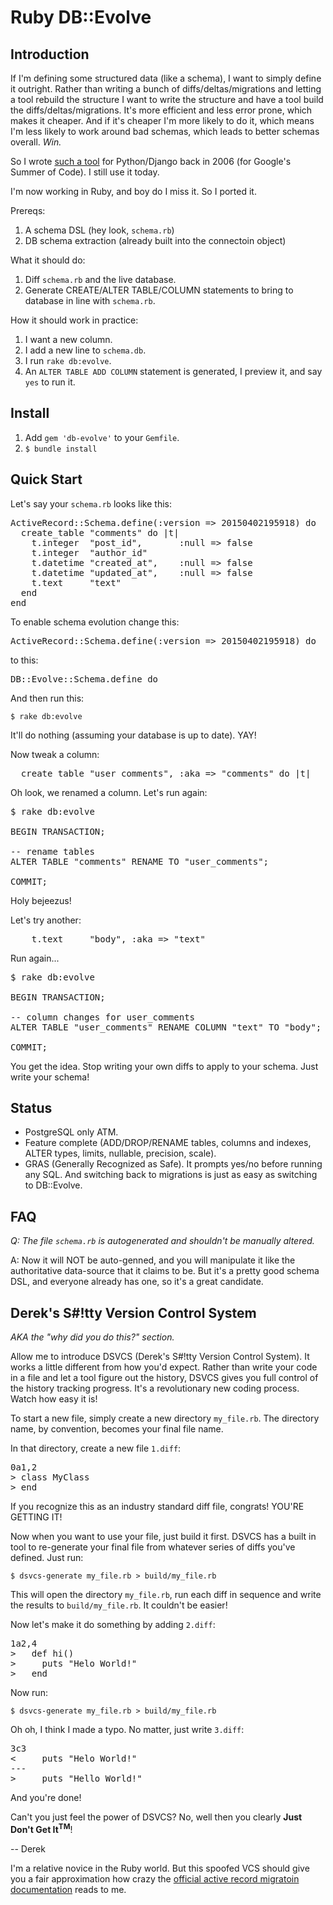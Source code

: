 
Ruby DB::Evolve
===============

Introduction
----------------
If I'm defining some structured data (like a schema), I want to simply define it outright.  Rather than writing a bunch of diffs/deltas/migrations and letting a tool rebuild the structure I want to write the structure and have a tool build the diffs/deltas/migrations.  It's more efficient and less error prone, which makes it cheaper.  And if it's cheaper I'm more likely to do it, which means I'm less likely to work around bad schemas, which leads to better schemas overall.  *Win.*

So I wrote [such a tool](https://github.com/keredson/deseb) for Python/Django back in 2006 (for Google's Summer of Code).  I still use it today.

I'm now working in Ruby, and boy do I miss it.  So I ported it.

Prereqs:

1.  A schema DSL (hey look, `schema.rb`)
2. DB schema extraction (already built into the connectoin object)

What it should do:

1. Diff `schema.rb` and the live database.
2. Generate CREATE/ALTER TABLE/COLUMN statements to bring to database in line with `schema.rb`.

How it should work in practice:

1. I want a new column.
2. I add a new line to `schema.db`.
3. I run `rake db:evolve`.
4. An `ALTER TABLE ADD COLUMN` statement is generated, I preview it, and say `yes` to run it.

Install
---------

1. Add `gem 'db-evolve'` to your `Gemfile`.
2. `$ bundle install`

Quick Start
---------------------

Let's say your `schema.rb` looks like this:

<pre>
ActiveRecord::Schema.define(:version => 20150402195918) do
  create_table "comments" do |t|
    t.integer  "post_id",       :null => false
    t.integer  "author_id"
    t.datetime "created_at",    :null => false
    t.datetime "updated_at",    :null => false
    t.text     "text"
  end
end
</pre>

To enable schema evolution change this:

<pre>
ActiveRecord::Schema.define(:version => 20150402195918) do
</pre>

to this:

<pre>
DB::Evolve::Schema.define do
</pre>

And then run this:

```
$ rake db:evolve
```

It'll do nothing (assuming your database is up to date).  YAY!

Now tweak a column:

<pre>
  create_table "user_comments", :aka => "comments" do |t|
</pre>

Oh look, we renamed a column.  Let's run again:

<pre>
$ rake db:evolve

BEGIN TRANSACTION;

-- rename tables
ALTER TABLE "comments" RENAME TO "user_comments";

COMMIT;
</pre>

Holy bejeezus!

Let's try another:

<pre>
    t.text     "body", :aka => "text"
</pre>

Run again...

<pre>
$ rake db:evolve

BEGIN TRANSACTION;

-- column changes for user_comments
ALTER TABLE "user_comments" RENAME COLUMN "text" TO "body";

COMMIT;
</pre>

You get the idea.  Stop writing your own diffs to apply to your schema.  Just write your schema!


Status
--------

* PostgreSQL only ATM.
* Feature complete (ADD/DROP/RENAME tables, columns and indexes, ALTER types, limits, nullable, precision, scale).
* GRAS (Generally Recognized as Safe).  It prompts yes/no before running any SQL.  And switching back to migrations is just as easy as switching to DB::Evolve.


FAQ
------

*Q: The file `schema.rb` is autogenerated and shouldn't be manually altered.*

A: Now it will NOT be auto-genned, and you will manipulate it like the authoritative data-source that it claims to be.  But it's a pretty good schema DSL, and everyone already has one, so it's a great candidate.



Derek's S#!tty Version Control System
--------------------------------------------------

*AKA the "why did you do this?" section.*

Allow me to introduce DSVCS (Derek's S#!tty Version Control System).  It works a little different from how you'd expect.
Rather than write your code in a file and let a tool figure out the history, DSVCS gives you full control of the history
tracking progress.  It's a revolutionary new coding process.  Watch how easy it is!

To start a new file, simply create a new directory `my_file.rb`.  The directory name, by convention, becomes your final file name.

In that directory, create a new file `1.diff`:

<pre>
0a1,2
> class MyClass
> end
</pre>

If you recognize this as an industry standard diff file, congrats!  YOU'RE GETTING IT!

Now when you want to use your file, just build it first.  DSVCS has a built in tool to re-generate your final file from whatever series of diffs you've defined.  Just run:

```
$ dsvcs-generate my_file.rb > build/my_file.rb
```

This will open the directory `my_file.rb`, run each diff in sequence and write the results to `build/my_file.rb`.  It couldn't be easier!

Now let's make it do something by adding `2.diff`:

<pre>
1a2,4
>   def hi()
>     puts "Helo World!"
>   end
</pre>

Now run:

```
$ dsvcs-generate my_file.rb > build/my_file.rb
```

Oh oh, I think I made a typo.  No matter, just write `3.diff`:

<pre>
3c3
<     puts "Helo World!"
---
>     puts "Hello World!"
</pre>

And you're done!

Can't you just feel the power of DSVCS?  No, well then you clearly **Just Don't Get It<sup>TM</sup>**!

-- Derek

I'm a relative novice in the Ruby world.  But this spoofed VCS should give you a fair approximation how crazy the [official active record migratoin documentation](http://guides.rubyonrails.org/active_record_migrations.html) reads to me.



